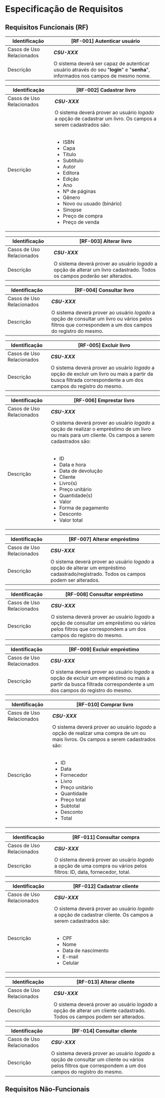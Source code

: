 # Especificação de Requisitos

## Requisitos Funcionais (RF)
| Identificação | [RF-001] Autenticar usuário |
|--|--|
| Casos de Uso Relacionados | **_CSU-XXX_** |
| Descrição | O sistema deverá ser capaz de autenticar usuário através do seu "**login**" e "**senha**", informados nos campos de mesmo nome. |

| Identificação | [RF-002] Cadastrar livro |
|--|--|
| Casos de Uso Relacionados | **_CSU-XXX_** |
| Descrição | O sistema deverá prover ao usuário _logado_  a opção de cadastrar um livro. Os campos a serem cadastrados são:<br><br><ul><li>ISBN</li><li>Capa</li><li>Título</li><li>Subtítulo</li><li>Autor</li><li>Editora</li><li>Edição</li><li>Ano</li><li>Nº de páginas</li><li>Gênero</li><li>Novo ou usuado (binário)</li><li>Sinopse</li><li>Preço de compra</li><li>Preço de venda</li></ul>|

| Identificação | [RF-003] Alterar livro |
|--|--|
| Casos de Uso Relacionados | **_CSU-XXX_** |
| Descrição | O sistema deverá prover ao usuário _logado_ a opção de alterar um livro cadastrado. Todos os campos poderão ser alterados. |

| Identificação | [RF-004] Consultar livro  |
|--|--|
| Casos de Uso Relacionados | **_CSU-XXX_** |
| Descrição | O sistema deverá prover ao usuário _logado_ a opção de consultar um livro ou vários pelos filtros que correspondem a um dos campos do registro do mesmo. |

| Identificação | [RF-005] Excluir livro |
|--|--|
| Casos de Uso Relacionados | **_CSU-XXX_** |
| Descrição | O sistema deverá prover ao usuário _logado_ a opção de excluir um livro ou mais a partir da busca filtrada correspondente a um dos campos do registro do mesmo. |

| Identificação | [RF-006] Emprestar livro |
|--|--|
| Casos de Uso Relacionados | **_CSU-XXX_** |
| Descrição | O sistema deverá prover ao usuário _logado_ a opção de realizar o empréstimo de um livro ou mais para um cliente. Os campos a serem cadastrados são:<br><br><ul><li>ID</li><li>Data e hora</li><li>Data de devolução</li><li>Cliente</li><li>Livro(s)</li><li>Preço unitário</li><li>Quantidade(s)</li><li>Valor</li><li>Forma de pagamento</li><li>Desconto</li><li>Valor total</li></ul> |

| Identificação | [RF-007] Alterar empréstimo |
|--|--|
| Casos de Uso Relacionados | **_CSU-XXX_** |
| Descrição | O sistema deverá prover ao usuário _logado_ a opção de alterar um empréstimo cadastrado/registrado. Todos os campos podem ser alterados. |

| Identificação | [RF-008] Consultar empréstimo |
|--|--|
| Casos de Uso Relacionados | **_CSU-XXX_** |
| Descrição | O sistema deverá prover ao usuário _logado_ a opção de consultar um empréstimo ou vários pelos filtros que correspondem a um dos campos do registro do mesmo. |

| Identificação | [RF-009] Excluir empréstimo |
|--|--|
| Casos de Uso Relacionados | **_CSU-XXX_** |
| Descrição | O sistema deverá prover ao usuário _logado_ a opção de excluir um empréstimo ou mais a partir da busca filtrada correspondente a um dos campos do registro do mesmo. |

| Identificação | [RF-010] Comprar livro |
|--|--|
| Casos de Uso Relacionados | **_CSU-XXX_** |
| Descrição | O sistema deverá prover ao usuário _logado_ a opção de realizar uma compra de um ou mais livros. Os campos a serem cadastrados são:<br><br><ul><li>ID</li><li>Data</li><li>Fornecedor</li><li>Livro</li><li>Preço unitário</li><li>Quantidade</li><li>Preço total</li><li>Subtotal</li><li>Desconto</li><li>Total</li></ul> |

| Identificação | [RF-011] Consultar compra |
|--|--|
| Casos de Uso Relacionados | **_CSU-XXX_** |
| Descrição | O sistema deverá prover ao usuário _logado_ a opção de uma compra ou vários pelos filtros: ID, data, fornecedor, total. |

| Identificação | [RF-012] Cadastrar cliente |
|--|--|
| Casos de Uso Relacionados | **_CSU-XXX_** |
| Descrição | O sistema deverá prover ao usuário _logado_ a opção de cadastrar cliente. Os campos a serem cadastrados são:<br><br><ul><li>CPF</li><li>Nome</li><li>Data de nascimento</li><li>E-mail</li><li>Celular</li></ul> |

| Identificação | [RF-013] Alterar cliente |
|--|--|
| Casos de Uso Relacionados | **_CSU-XXX_** |
| Descrição | O sistema deverá prover ao usuário _logado_ a opção de alterar um cliente cadastrado. Todos os campos podem ser alterados. |

| Identificação | [RF-014] Consultar cliente |
|--|--|
| Casos de Uso Relacionados | **_CSU-XXX_** |
| Descrição | O sistema deverá prover ao usuário _logado_ a opção de consultar um cliente ou vários pelos filtros que correspondem a um dos campos do registro do mesmo. |

## Requisitos Não-Funcionais
